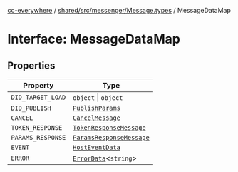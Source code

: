 [cc-everywhere](../../../../../index.md) / [shared/src/messenger/Message.types](../index.md) / MessageDataMap

# Interface: MessageDataMap

## Properties

| Property | Type |
| ------ | ------ |
| `DID_TARGET_LOAD` | `object` \| `object` |
| `DID_PUBLISH` | [`PublishParams`](../../../types/PublishParams.types/interfaces/PublishParams.md) |
| `CANCEL` | [`CancelMessage`](CancelMessage.md) |
| `TOKEN_RESPONSE` | [`TokenResponseMessage`](TokenResponseMessage.md) |
| `PARAMS_RESPONSE` | [`ParamsResponseMessage`](ParamsResponseMessage.md) |
| `EVENT` | [`HostEventData`](../../MessageData.types/interfaces/HostEventData.md) |
| `ERROR` | [`ErrorData`](../../../error/ErrorData/interfaces/ErrorData.md)<`string`\> |
